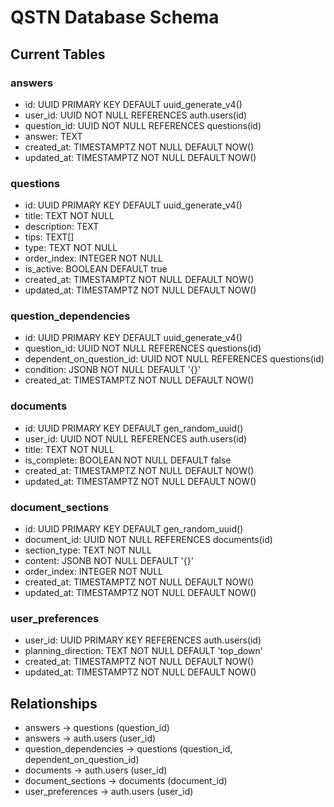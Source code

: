 # QSTN Database Schema

## Current Tables

### answers
- id: UUID PRIMARY KEY DEFAULT uuid_generate_v4()
- user_id: UUID NOT NULL REFERENCES auth.users(id)
- question_id: UUID NOT NULL REFERENCES questions(id)
- answer: TEXT
- created_at: TIMESTAMPTZ NOT NULL DEFAULT NOW()
- updated_at: TIMESTAMPTZ NOT NULL DEFAULT NOW()

### questions
- id: UUID PRIMARY KEY DEFAULT uuid_generate_v4()
- title: TEXT NOT NULL
- description: TEXT
- tips: TEXT[]
- type: TEXT NOT NULL
- order_index: INTEGER NOT NULL
- is_active: BOOLEAN DEFAULT true
- created_at: TIMESTAMPTZ NOT NULL DEFAULT NOW()
- updated_at: TIMESTAMPTZ NOT NULL DEFAULT NOW()

### question_dependencies
- id: UUID PRIMARY KEY DEFAULT uuid_generate_v4()
- question_id: UUID NOT NULL REFERENCES questions(id)
- dependent_on_question_id: UUID NOT NULL REFERENCES questions(id)
- condition: JSONB NOT NULL DEFAULT '{}'
- created_at: TIMESTAMPTZ NOT NULL DEFAULT NOW()

### documents
- id: UUID PRIMARY KEY DEFAULT gen_random_uuid()
- user_id: UUID NOT NULL REFERENCES auth.users(id)
- title: TEXT NOT NULL
- is_complete: BOOLEAN NOT NULL DEFAULT false
- created_at: TIMESTAMPTZ NOT NULL DEFAULT NOW()
- updated_at: TIMESTAMPTZ NOT NULL DEFAULT NOW()

### document_sections
- id: UUID PRIMARY KEY DEFAULT gen_random_uuid()
- document_id: UUID NOT NULL REFERENCES documents(id)
- section_type: TEXT NOT NULL
- content: JSONB NOT NULL DEFAULT '{}'
- order_index: INTEGER NOT NULL
- created_at: TIMESTAMPTZ NOT NULL DEFAULT NOW()
- updated_at: TIMESTAMPTZ NOT NULL DEFAULT NOW()

### user_preferences
- user_id: UUID PRIMARY KEY REFERENCES auth.users(id)
- planning_direction: TEXT NOT NULL DEFAULT 'top_down'
- created_at: TIMESTAMPTZ NOT NULL DEFAULT NOW()
- updated_at: TIMESTAMPTZ NOT NULL DEFAULT NOW()

## Relationships
- answers -> questions (question_id)
- answers -> auth.users (user_id)
- question_dependencies -> questions (question_id, dependent_on_question_id)
- documents -> auth.users (user_id)
- document_sections -> documents (document_id)
- user_preferences -> auth.users (user_id) 